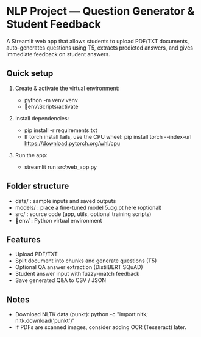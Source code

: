 ﻿# NLP Project — Question Generator & Student Feedback

A Streamlit web app that allows students to upload PDF/TXT documents, auto-generates questions using T5, extracts predicted answers, and gives immediate feedback on student answers.

## Quick setup
1. Create & activate the virtual environment:
   - python -m venv venv
   - env\Scripts\activate

2. Install dependencies:
   - pip install -r requirements.txt
   - If torch install fails, use the CPU wheel:
     pip install torch --index-url https://download.pytorch.org/whl/cpu

3. Run the app:
   - streamlit run src\web_app.py

## Folder structure
- data/      : sample inputs and saved outputs
- models/    : place a fine-tuned model 	5_qg.pt here (optional)
- src/       : source code (app, utils, optional training scripts)
- env/      : Python virtual environment

## Features
- Upload PDF/TXT
- Split document into chunks and generate questions (T5)
- Optional QA answer extraction (DistilBERT SQuAD)
- Student answer input with fuzzy-match feedback
- Save generated Q&A to CSV / JSON

## Notes
- Download NLTK data (punkt): python -c "import nltk; nltk.download('punkt')"
- If PDFs are scanned images, consider adding OCR (Tesseract) later.
